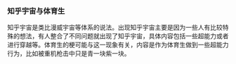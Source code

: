  ### 知乎宇宙与体育生

知乎宇宙是类比漫威宇宙等体系的说法。出现知乎宇宙主要是因为一些人有比较特殊的想法，有人整合了不同问题就出现了知乎宇宙，具体内容包括一些超能力或者进行穿越等。体育生的梗可能与这一现象有关，内容是作为体育生做到一些超能力行为，比如被重机枪击中只是青一块紫一块。